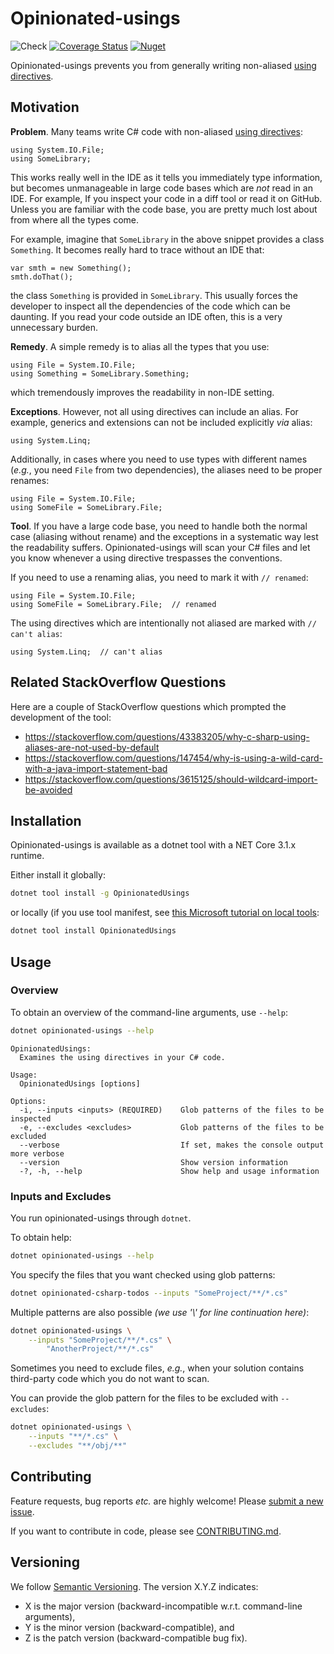 # Opinionated-usings

![Check](
https://github.com/mristin/opinionated-usings-csharp/workflows/Check/badge.svg
) [![Coverage Status](
https://coveralls.io/repos/github/mristin/opinionated-usings-csharp/badge.svg)](
https://coveralls.io/github/mristin/opinionated-usings-csharp
) [![Nuget](
https://img.shields.io/nuget/v/OpinionatedUsings)](
https://www.nuget.org/packages/OpinionatedUsings
)

Opinionated-usings prevents you from generally writing non-aliased [using directives].

[using directives]: https://docs.microsoft.com/en-us/dotnet/csharp/language-reference/keywords/using-directive

## Motivation

**Problem**. Many teams write C# code with non-aliased [using directives]:

```
using System.IO.File;
using SomeLibrary;
```

This works really well in the IDE as it tells you immediately type information, but becomes unmanageable in large code bases which are *not* read in an IDE.
For example, If you inspect your code in a diff tool or read it on GitHub.
Unless you are familiar with the code base, you are pretty much lost about from where all the types come.

For example, imagine that `SomeLibrary` in the above snippet provides a class `Something`.
It becomes really hard to trace without an IDE that:

```
var smth = new Something();
smth.doThat();
```

the class `Something` is provided in `SomeLibrary`.
This usually forces the developer to inspect all the dependencies of the code which can be daunting.
If you read your code outside an IDE often, this is a very unnecessary burden. 

**Remedy**. A simple remedy is to alias all the types that you use:

```
using File = System.IO.File;
using Something = SomeLibrary.Something;
```

which tremendously improves the readability in non-IDE setting.

**Exceptions**. However, not all using directives can include an alias.
For example, generics and extensions can not be included explicitly *via* alias:

```
using System.Linq;
```

Additionally, in cases where you need to use types with different names (*e.g.*, you 
need `File` from two dependencies), the aliases need to be proper renames:

```
using File = System.IO.File;
using SomeFile = SomeLibrary.File;
```

**Tool**.
If you have a large code base, you need to handle both the normal case (aliasing without rename) and the exceptions in a systematic way lest the readability suffers.
Opinionated-usings will scan your C# files and let you know whenever a using directive trespasses the conventions.

If you need to use a renaming alias, you need to mark it with `// renamed`:

```
using File = System.IO.File;
using SomeFile = SomeLibrary.File;  // renamed
```

The using directives which are intentionally not aliased are marked with `// can't alias`:

```
using System.Linq;  // can't alias
```

## Related StackOverflow Questions

Here are a couple of StackOverflow questions which prompted the development of the tool:

* https://stackoverflow.com/questions/43383205/why-c-sharp-using-aliases-are-not-used-by-default
* https://stackoverflow.com/questions/147454/why-is-using-a-wild-card-with-a-java-import-statement-bad
* https://stackoverflow.com/questions/3615125/should-wildcard-import-be-avoided

## Installation

Opinionated-usings is available as a dotnet tool with a NET Core 3.1.x runtime.

Either install it globally:

```bash
dotnet tool install -g OpinionatedUsings
```

or locally (if you use tool manifest, see [this Microsoft tutorial on local tools]:

[this Microsoft tutorial on local tools]: https://docs.microsoft.com/en-us/dotnet/core/tools/local-tools-how-to-use

```bash
dotnet tool install OpinionatedUsings
```

## Usage

### Overview
To obtain an overview of the command-line arguments, use `--help`:

```bash
dotnet opinionated-usings --help
```
<!--- Help starts. -->
```
OpinionatedUsings:
  Examines the using directives in your C# code.

Usage:
  OpinionatedUsings [options]

Options:
  -i, --inputs <inputs> (REQUIRED)    Glob patterns of the files to be inspected
  -e, --excludes <excludes>           Glob patterns of the files to be excluded
  --verbose                           If set, makes the console output more verbose
  --version                           Show version information
  -?, -h, --help                      Show help and usage information
```
<!--- Help ends. -->

### Inputs and Excludes

You run opinionated-usings through `dotnet`.

To obtain help:

```bash
dotnet opinionated-usings --help
```

You specify the files that you want checked using glob patterns:

```bash
dotnet opinionated-csharp-todos --inputs "SomeProject/**/*.cs"
```

Multiple patterns are also possible *(we use '\\' for line continuation here)*:

```bash
dotnet opinionated-usings \
    --inputs "SomeProject/**/*.cs" \
        "AnotherProject/**/*.cs"
```

Sometimes you need to exclude files, *e.g.*, when your solution
contains third-party code which you do not want to scan.

You can provide the glob pattern for the files to be excluded with `--excludes`:

```bash
dotnet opinionated-usings \
    --inputs "**/*.cs" \
    --excludes "**/obj/**"
```

## Contributing

Feature requests, bug reports *etc.* are highly welcome! Please [submit
a new issue](https://github.com/mristin/opinionated-usings-csharp/issues/new).

If you want to contribute in code, please see
[CONTRIBUTING.md](CONTRIBUTING.md).

## Versioning

We follow [Semantic Versioning](http://semver.org/spec/v1.0.0.html).
The version X.Y.Z indicates:

* X is the major version (backward-incompatible w.r.t. command-line arguments),
* Y is the minor version (backward-compatible), and
* Z is the patch version (backward-compatible bug fix).
